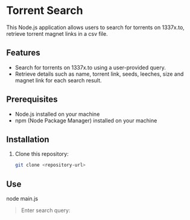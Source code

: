 # Torrent Search

This Node.js application allows users to search for torrents on 1337x.to, retrieve torrent magnet links in a csv file.

## Features

- Search for torrents on 1337x.to using a user-provided query.
- Retrieve details such as name, torrent link, seeds, leeches, size and magnet link for each search result.

## Prerequisites

- Node.js installed on your machine
- npm (Node Package Manager) installed on your machine

## Installation

1. Clone this repository:

   ```bash
   git clone <repository-url>

## Use
node main.js

> Enter search query: <your query>
